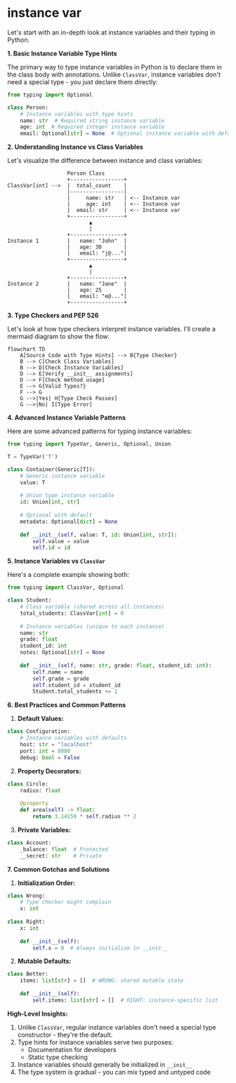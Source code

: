 # instance var

Let's start with an in-depth look at instance variables and their typing in Python.

**1. Basic Instance Variable Type Hints**

The primary way to type instance variables in Python is to declare them in the class body with annotations. Unlike `ClassVar`, instance variables don't need a special type - you just declare them directly:

```python
from typing import Optional

class Person:
    # Instance variables with type hints
    name: str  # Required string instance variable
    age: int  # Required integer instance variable
    email: Optional[str] = None  # Optional instance variable with default
```

**2. Understanding Instance vs Class Variables**

Let's visualize the difference between instance and class variables:

```goat
                   Person Class
                   +-----------------+
ClassVar[int] -->  |  total_count    |
                   |-----------------| 
                   |     name: str   | <-- Instance var
                   |     age: int    | <-- Instance var
                   |  email: str     | <-- Instance var
                   +-----------------+
                          ▲
                          |
                   +-----------------+
Instance 1         |   name: "John"  |
                   |   age: 30       |
                   |   email: "j@..."| 
                   +-----------------+
                          ▲
                          |
                   +-----------------+
Instance 2         |   name: "Jane"  |
                   |   age: 25       |
                   |   email: "e@..."| 
                   +-----------------+
```

**3. Type Checkers and PEP 526**

Let's look at how type checkers interpret instance variables. I'll create a mermaid diagram to show the flow:

```mermaid
flowchart TD
    A[Source Code with Type Hints] --> B{Type Checker}
    B --> C[Check Class Variables]
    B --> D[Check Instance Variables]
    D --> E[Verify __init__ assignments]
    D --> F[Check method usage]
    E --> G{Valid Types?}
    F --> G
    G -->|Yes| H[Type Check Passes]
    G -->|No| I[Type Error]
```

**4. Advanced Instance Variable Patterns**

Here are some advanced patterns for typing instance variables:

```python
from typing import TypeVar, Generic, Optional, Union

T = TypeVar('T')

class Container(Generic[T]):
    # Generic instance variable
    value: T
    
    # Union type instance variable
    id: Union[int, str]
    
    # Optional with default
    metadata: Optional[dict] = None
    
    def __init__(self, value: T, id: Union[int, str]):
        self.value = value
        self.id = id
```

**5. Instance Variables vs `ClassVar`**

Here's a complete example showing both:

```python
from typing import ClassVar, Optional

class Student:
    # Class variable (shared across all instances)
    total_students: ClassVar[int] = 0
    
    # Instance variables (unique to each instance)
    name: str
    grade: float
    student_id: int
    notes: Optional[str] = None
    
    def __init__(self, name: str, grade: float, student_id: int):
        self.name = name
        self.grade = grade
        self.student_id = student_id
        Student.total_students += 1
```

**6. Best Practices and Common Patterns**

1. **Default Values:**
```python
class Configuration:
    # Instance variables with defaults
    host: str = "localhost"
    port: int = 8080
    debug: bool = False
```

2. **Property Decorators:**
```python
class Circle:
    radius: float
    
    @property
    def area(self) -> float:
        return 3.14159 * self.radius ** 2
```

3. **Private Variables:**
```python
class Account:
    _balance: float  # Protected
    __secret: str    # Private
```

**7. Common Gotchas and Solutions**

1. **Initialization Order:**
```python
class Wrong:
    # Type checker might complain
    x: int
    
class Right:
    x: int
    
    def __init__(self):
        self.x = 0  # Always initialize in __init__
```

2. **Mutable Defaults:**
```python
class Better:
    items: list[str] = []  # WRONG: shared mutable state
    
    def __init__(self):
        self.items: list[str] = []  # RIGHT: instance-specific list
```

**High-Level Insights:**

1. Unlike `ClassVar`, regular instance variables don't need a special type constructor - they're the default.
2. Type hints for instance variables serve two purposes:
   - Documentation for developers
   - Static type checking
3. Instance variables should generally be initialized in `__init__`
4. The type system is gradual - you can mix typed and untyped code
